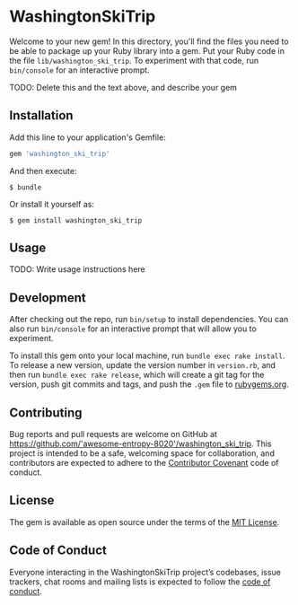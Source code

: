# WashingtonSkiTrip

Welcome to your new gem! In this directory, you'll find the files you need to be able to package up your Ruby library into a gem. Put your Ruby code in the file `lib/washington_ski_trip`. To experiment with that code, run `bin/console` for an interactive prompt.

TODO: Delete this and the text above, and describe your gem

## Installation

Add this line to your application's Gemfile:

```ruby
gem 'washington_ski_trip'
```

And then execute:

    $ bundle

Or install it yourself as:

    $ gem install washington_ski_trip

## Usage

TODO: Write usage instructions here

## Development

After checking out the repo, run `bin/setup` to install dependencies. You can also run `bin/console` for an interactive prompt that will allow you to experiment.

To install this gem onto your local machine, run `bundle exec rake install`. To release a new version, update the version number in `version.rb`, and then run `bundle exec rake release`, which will create a git tag for the version, push git commits and tags, and push the `.gem` file to [rubygems.org](https://rubygems.org).

## Contributing

Bug reports and pull requests are welcome on GitHub at https://github.com/'awesome-entropy-8020'/washington_ski_trip. This project is intended to be a safe, welcoming space for collaboration, and contributors are expected to adhere to the [Contributor Covenant](http://contributor-covenant.org) code of conduct.

## License

The gem is available as open source under the terms of the [MIT License](https://opensource.org/licenses/MIT).

## Code of Conduct

Everyone interacting in the WashingtonSkiTrip project’s codebases, issue trackers, chat rooms and mailing lists is expected to follow the [code of conduct](https://github.com/'awesome-entropy-8020'/washington_ski_trip/blob/master/CODE_OF_CONDUCT.md).

